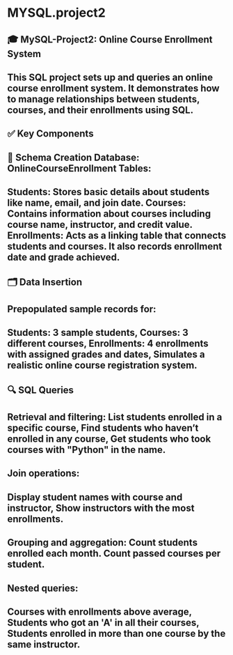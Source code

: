 # MYSQL.project2
🎓 MySQL-Project2: Online Course Enrollment System
---------------------------------------------------
This SQL project sets up and queries an online course enrollment system. It demonstrates how to manage relationships between students, courses, and their enrollments using SQL.
----------------
✅ Key Components
-----------------
🔧 Schema Creation
Database: OnlineCourseEnrollment
Tables:
--------
Students:
Stores basic details about students like name, email, and join date.
Courses:
Contains information about courses including course name, instructor, and credit value.
Enrollments:
Acts as a linking table that connects students and courses. It also records enrollment date and grade achieved.
---------------
🗂️ Data Insertion
------------------
Prepopulated sample records for:
---------------------------
Students: 3 sample students,
Courses: 3 different courses,
Enrollments: 4 enrollments with assigned grades and dates,
Simulates a realistic online course registration system.
-------------
🔍 SQL Queries
---------------
Retrieval and filtering:
List students enrolled in a specific course,
Find students who haven’t enrolled in any course,
Get students who took courses with "Python" in the name.
-----------------
Join operations:
----------------
Display student names with course and instructor,
Show instructors with the most enrollments.
------------------------
Grouping and aggregation:
Count students enrolled each month.
Count passed courses per student.
--------------
Nested queries:
--------------
Courses with enrollments above average,
Students who got an 'A' in all their courses,
Students enrolled in more than one course by the same instructor.
----------------------------------------------------------------
